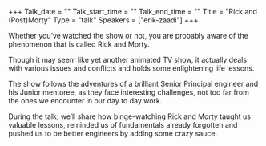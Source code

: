 +++
Talk_date = ""
Talk_start_time = ""
Talk_end_time = ""
Title = "Rick and (Post)Morty"
Type = "talk"
Speakers = ["erik-zaadi"]
+++

Whether you’ve watched the show or not, you are probably aware of the phenomenon that is called Rick and Morty.

Though it may seem like yet another animated TV show, it actually deals with various issues and conflicts and holds some enlightening life lessons.

The show follows the adventures of a brilliant Senior Principal engineer and his Junior mentoree, as they face interesting challenges, not too far from the ones we encounter in our day to day work.

During the talk, we’ll share how binge-watching Rick and Morty taught us valuable lessons, reminded us of fundamentals already forgotten and pushed us to be better engineers by adding some crazy sauce.